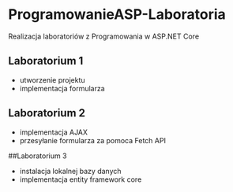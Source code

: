 # ProgramowanieASP-Laboratoria
Realizacja laboratoriów z Programowania w ASP.NET Core

## Laboratorium 1
- utworzenie projektu
- implementacja formularza

## Laboratorium 2
- implementacja AJAX
- przesyłanie formularza za pomoca Fetch API

##Laboratorium 3
- instalacja lokalnej bazy danych
- implementacja entity framework core
